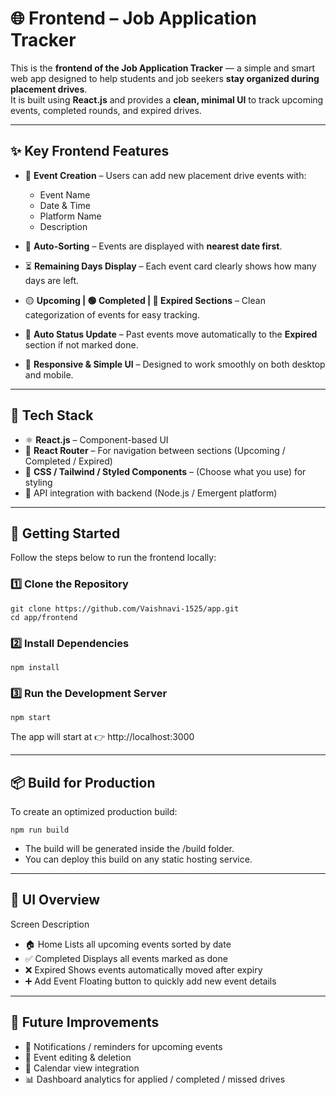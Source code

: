 # 🌐 Frontend – Job Application Tracker

This is the **frontend of the Job Application Tracker** — a simple and smart web app designed to help students and job seekers **stay organized during placement drives**.  
It is built using **React.js** and provides a **clean, minimal UI** to track upcoming events, completed rounds, and expired drives.

---

## ✨ Key Frontend Features

- 📝 **Event Creation** – Users can add new placement drive events with:
  - Event Name  
  - Date & Time  
  - Platform Name  
  - Description

- 📅 **Auto-Sorting** – Events are displayed with **nearest date first**.

- ⏳ **Remaining Days Display** – Each event card clearly shows how many days are left.

- 🟡 **Upcoming | 🟢 Completed | 🔴 Expired Sections** – Clean categorization of events for easy tracking.

- 🔄 **Auto Status Update** – Past events move automatically to the **Expired** section if not marked done.

- 🧼 **Responsive & Simple UI** – Designed to work smoothly on both desktop and mobile.

---

## 🧰 Tech Stack

- ⚛️ **React.js** – Component-based UI  
- 🧭 **React Router** – For navigation between sections (Upcoming / Completed / Expired)  
- 💅 **CSS / Tailwind / Styled Components** – (Choose what you use) for styling  
- 🔗 API integration with backend (Node.js / Emergent platform)

---

## 🚀 Getting Started

Follow the steps below to run the frontend locally:

### 1️⃣ Clone the Repository

```
git clone https://github.com/Vaishnavi-1525/app.git
cd app/frontend
```

### 2️⃣ Install Dependencies
```
npm install
```
### 3️⃣ Run the Development Server
```
npm start
```

The app will start at 👉 http://localhost:3000

---

## 📦 Build for Production
 To create an optimized production build:

```
npm run build
```
- The build will be generated inside the /build folder.
- You can deploy this build on any static hosting service.

---

## 📸 UI Overview
Screen	Description
- 🏠 Home	Lists all upcoming events sorted by date
- ✅ Completed	Displays all events marked as done
- ❌ Expired	Shows events automatically moved after expiry
- ➕ Add Event	Floating button to quickly add new event details


---

## 🌱 Future Improvements

- 🔔 Notifications / reminders for upcoming events
- 📝 Event editing & deletion
- 📅 Calendar view integration
- 📊 Dashboard analytics for applied / completed / missed drives
